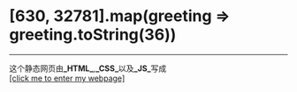 <h1>[630, 32781].map(greeting => greeting.toString(36))</h1>
<hr/>
这个静态网页由<strong>_HTML_</strong>,<strong>_CSS_</strong>以及<strong>_JS_</strong>写成<br/>
<a href="https://boyangzhang619.github.io">[click me to enter my webpage]</a>
